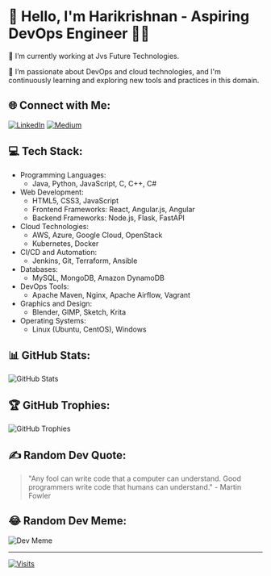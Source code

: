 # 👋 Hello, I'm Harikrishnan - Aspiring DevOps Engineer 👨‍💻

🔭 I’m currently working at Jvs Future Technologies.

🌱 I’m passionate about DevOps and cloud technologies, and I'm continuously learning and exploring new tools and practices in this domain.

## 🌐 Connect with Me:
[![LinkedIn](https://img.shields.io/badge/LinkedIn-%230077B5.svg?logo=linkedin&logoColor=white)](https://linkedin.com/in/www.linkedin.com/in/harshakrithvik) [![Medium](https://img.shields.io/badge/Medium-12100E?logo=medium&logoColor=white)](https://medium.com/@@Harshakrithvik) 

## 💻 Tech Stack:
- Programming Languages: 
  - Java, Python, JavaScript, C, C++, C#
- Web Development:
  - HTML5, CSS3, JavaScript
  - Frontend Frameworks: React, Angular.js, Angular
  - Backend Frameworks: Node.js, Flask, FastAPI
- Cloud Technologies:
  - AWS, Azure, Google Cloud, OpenStack
  - Kubernetes, Docker
- CI/CD and Automation:
  - Jenkins, Git, Terraform, Ansible
- Databases:
  - MySQL, MongoDB, Amazon DynamoDB
- DevOps Tools:
  - Apache Maven, Nginx, Apache Airflow, Vagrant
- Graphics and Design:
  - Blender, GIMP, Sketch, Krita
- Operating Systems:
  - Linux (Ubuntu, CentOS), Windows

## 📊 GitHub Stats:
![GitHub Stats](https://github-readme-stats.vercel.app/api?username=Skrishnan586&show_icons=true&hide_border=true&count_private=true&theme=blue-green)

## 🏆 GitHub Trophies:
![GitHub Trophies](https://github-profile-trophy.vercel.app/?username=Skrishnan586&theme=juicyfresh&no-frame=true&margin-w=4)

## ✍️ Random Dev Quote:
> "Any fool can write code that a computer can understand. Good programmers write code that humans can understand." - Martin Fowler

## 😂 Random Dev Meme:
![Dev Meme](https://rm.up.railway.app/)

---

[![Visits](https://visitcount.itsvg.in/api?id=Skrishnan586&icon=8&color=8)](https://visitcount.itsvg.in)
